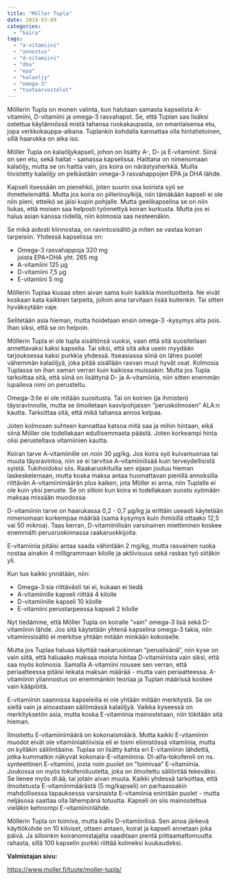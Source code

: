 ```yaml
---
title: "Möller Tupla"
date: 2019-03-09
categories: 
  - "koira"
tags: 
  - "a-vitamiini"
  - "annostus"
  - "d-vitamiini"
  - "dha"
  - "epa"
  - "kalaoljy"
  - "omega-3"
  - "tuotearvostelut"
---
```


Möllerin Tupla on monen valinta, kun halutaan samasta kapselista A-vitamiini, D-vitamiini ja omega-3 rasvahapot. Se, että Tuplan saa lisäksi ostettua käytännössä mistä tahansa ruokakaupasta, on omanlaisensa etu, jopa verkkokauppa-aikana. Tuplankin kohdalla kannattaa olla hintatietoinen, sillä haarukka on aika iso.

<!--more-->

Möller Tupla on kalaöljykapseli, johon on lisätty A-, D- ja E-vitamiinit. Siinä on sen etu, sekä haitat - samassa kapselissa. Haittana on nimenomaan kalaöljy, mutta se on haitta vain, jos koira on närästysherkkä. Muilla tiivistetty kalaöljy on pelkästään omega-3 rasvahappojen EPA ja DHA lähde.

Kapseli itsessään on pienehkö, joten suurin osa koirista syö se ihmettelemättä. Mutta jos koira on pillerinsylkijä, niin tämäkään kapseli ei ole niin pieni, etteikö se jäisi kupin pohjalle. Mutta geelikapselina se on niin liukas, että moisen saa helposti työnnettyä koiran kurkusta. Mutta jos ei halua asian kanssa riidellä, niin kolmosia saa nesteenäkin.

Se mikä aidosti kiinnostaa, on ravintosisältö ja miten se vastaa koiran tarpeisiin. Yhdessä kapselissa on:

- Omega-3 rasvahappoja 320 mg  
    joista EPA+DHA yht. 265 mg
- A-vitamiini 125 µg
- D-vitamiini 7,5 µg
- E-vitamiini 5 mg

Möllerin Tuplaa kiusaa siten aivan sama kuin kaikkia monituotteita. Ne eivät koskaan kata kaikkien tarpeita, jolloin aina tarvitaan lisää kuitenkin. Tai sitten hyväksytään vaje.

Selitetään asia hieman, mutta hoidetaan ensin omega-3 -kysymys alta pois. Ihan siksi, että se on helpoin.

Möllerin Tupla ei ole tupla sisältönsä vuoksi, vaan että sitä suositellaan annettavaksi kaksi kapselia. Tai siksi, että sitä aika usein myydään tarjouksessa kaksi purkkia yhdessä. Itseasiassa siinä on lähes puolet vähemmän kalaöljyä, joka pitää sisällään rasvan muut hyvät osat. Kolmosia Tuplassa on ihan saman verran kuin kaikissa muissakin. Mutta jos Tupla tarkoittaa sitä, että siinä on lisättynä D- ja A-vitamiinia, niin sitten enemmän lupaileva nimi on perusteltu.

Omega-3:lle ei ole mitään suositusta. Tai on koirien (ja ihmisten) täysravinnolle, mutta se ilmoitetaan kasvipohjaisen ”peruskolmosen” ALA:n kautta. Tarkoittaa sitä, että mikä tahansa annos kelpaa.

Joten kolmosen suhteen kannattaa katsoa mitä saa ja mihin hintaan, eikä siinä Möller ole todellakaan edullisemmasta päästä. Joten korkeampi hinta olisi perusteltava vitamiinien kautta.

Koiran tarve A-vitamiinille on noin 30 µg/kg. Jos koira syö kuivamuonaa tai muuta täysravintoa, niin se ei tarvitse A-vitamiinilisää kuin terveydellisistä syistä. Tukihoidoksi siis. Raakaruokituilla sen sijaan joutuu hieman laskeskelemaan, mutta koska maksa antaa huomattavan pienillä annoksilla riittävän A-vitamiinimäärän plus kaiken, jota Möller ei anna, niin Tuplalle ei ole kuin yksi peruste. Se on silloin kun koira ei todellakaan suostu syömään maksaa missään muodossa.

D-vitamiinin tarve on haarukassa 0,2 - 0,7 µg/kg ja erittäin useasti käytetään nimenomaan korkempaa määrää (sama kysymys kuin ihmisillä ottaako 12,5 vai 50 mikroa). Taas kerran, D-vitamiinilisän varsinainen miettiminen koskee enemmälti perusruokinnassa raakaruokkijoita.

E-vitamiinia pitäisi antaa saada vähintään 2 mg/kg, mutta rasvainen ruoka nostaa ainakin 4 milligrammaan kilolle ja aktiivisuus sekä raskas työ siitäkin yli.

Kun tuo kaikki ynnätään, niin:

- Omega-3:sia riittävästi tai ei, kukaan ei tiedä
- A-vitamiinille kapseli riittää 4 kilolle
- D-vitamiinille kapseli 10 kilolle
- E-vitamiini perustarpeessa kapseli 2 kilolle

Nyt tiedämme, että Möller Tupla on koiralle ”vain” omega-3 lisä sekä D-vitamiinin lähde. Jos sitä käytetään yhtenä kapselina omega-3 takia, niin vitamiinisisältö ei merkitse yhtään mitään minkään kokoiselle.

Mutta jos Tuplaa haluaa käyttää raakaruokinnan ”peruslisänä”, niin kyse on vain siitä, että haluaako maksaa moista hintaa D-vitamiinista vain siksi, että saa myös kolmosia. Samalla A-vitamiini nousee sen verran, että periaatteessa pitäisi leikata maksan määrää - mutta vain periaatteessa. A-vitamiinin yliannostus on enemmänkin teoriaa ja Tuplan määrissä koskee vain kääpiöitä.

E-vitamiinin saannissa kapseleilla ei ole yhtään mitään merkitystä. Se on siellä vain ja ainoastaan säilömässä kalaöljyä. Vaikka kyseessä on merkityksetön asia, mutta koska E-vitamiinia mainostetaan, niin tökitään sitä hieman.

Ilmoitettu E-vitamiinimäärä on kokonaismäärä. Mutta kaikki E-vitamiinin muodot eivät ole vitamiiniaktiivisia eli ei toimi elimistössä vitamiinia, mutta on kylläkin säilöntäaine. Tuplaa on lisätty kahta eri E-vitamiinin lähdettä, jotka kummatkin näkyvät kokonais-E-vitamiinina. Dl-alfa-tokoferoli on ns. synteettinen E-vitamiini, josta noin puolet on ”toimivaa” E-vitamiinia. Joukossa on myös tokoferoliuutetta, joka on ilmoitettu säilöntää tekeväksi. Se lienee myös dl:ää, tai jotain aivan muuta. Kaikki yhdessä tarkoittaa, että ilmoitetusta E-vitamiinmäärästä (5 mg/kapseli) on parhaassakin mahdollisessa tapauksessa varsinaista E-vitamiinia enintään puolet - mutta neljäsosa saattaa olla lähempänä totuutta. Kapseli on siis mainostettua vieläkin kehnompi E-vitamiininlähde.

Möllerin Tupla on toimiva, mutta kallis D-vitamiinilisä. Sen ainoa järkevä käyttökohde on 10 kiloiset, ottaen antaen, koirat ja kapseli annetaan joka päivä. Ja silloinkin koiranomistajalta vaaditaan pientä piittaamattomuutta rahasta, sillä 100 kapselin purkki riittää kolmeksi kuukaudeksi.

**Valmistajan sivu:**

https://www.moller.fi/tuote/moller-tupla/
